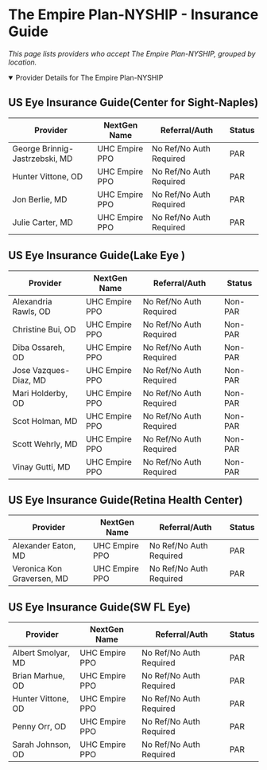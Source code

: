 # The Empire Plan-NYSHIP - Insurance Guide

*This page lists providers who accept The Empire Plan-NYSHIP, grouped by location.*

<details open><summary>Provider Details for The Empire Plan-NYSHIP</summary>

## US Eye Insurance Guide(Center for Sight-Naples)

| Provider | NextGen Name | Referral/Auth | Status |
|----------|-------------|--------------|--------|
| George Brinnig-Jastrzebski, MD | UHC Empire PPO | No Ref/No Auth Required | PAR |
| Hunter Vittone, OD | UHC Empire PPO | No Ref/No Auth Required | PAR |
| Jon Berlie, MD | UHC Empire PPO | No Ref/No Auth Required | PAR |
| Julie Carter, MD | UHC Empire PPO | No Ref/No Auth Required | PAR |

## US Eye Insurance Guide(Lake Eye )

| Provider | NextGen Name | Referral/Auth | Status |
|----------|-------------|--------------|--------|
| Alexandria Rawls, OD | UHC Empire PPO | No Ref/No Auth Required | Non-PAR |
| Christine Bui, OD | UHC Empire PPO | No Ref/No Auth Required | Non-PAR |
| Diba Ossareh, OD | UHC Empire PPO | No Ref/No Auth Required | Non-PAR |
| Jose Vazques-Diaz, MD | UHC Empire PPO | No Ref/No Auth Required | Non-PAR |
| Mari Holderby, OD | UHC Empire PPO | No Ref/No Auth Required | Non-PAR |
| Scot Holman, MD | UHC Empire PPO | No Ref/No Auth Required | Non-PAR |
| Scott Wehrly, MD | UHC Empire PPO | No Ref/No Auth Required | Non-PAR |
| Vinay Gutti, MD | UHC Empire PPO | No Ref/No Auth Required | Non-PAR |

## US Eye Insurance Guide(Retina Health Center)

| Provider | NextGen Name | Referral/Auth | Status |
|----------|-------------|--------------|--------|
| Alexander Eaton, MD | UHC Empire PPO | No Ref/No Auth Required | PAR |
| Veronica Kon Graversen, MD | UHC Empire PPO | No Ref/No Auth Required | PAR |

## US Eye Insurance Guide(SW FL Eye)

| Provider | NextGen Name | Referral/Auth | Status |
|----------|-------------|--------------|--------|
| Albert Smolyar, MD | UHC Empire PPO | No Ref/No Auth Required | PAR |
| Brian Marhue, OD | UHC Empire PPO | No Ref/No Auth Required | PAR |
| Hunter Vittone, OD | UHC Empire PPO | No Ref/No Auth Required | PAR |
| Penny Orr, OD | UHC Empire PPO | No Ref/No Auth Required | PAR |
| Sarah Johnson, OD | UHC Empire PPO | No Ref/No Auth Required | PAR |

</details>

